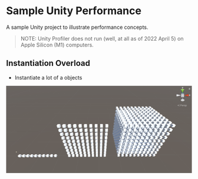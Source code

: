 


# Sample Unity Performance

A sample Unity project to illustrate performance concepts.


> NOTE: Unity Profiler does not run (well, at all as of 2022 April 5) on Apple Silicon (M1) computers.




## Instantiation Overload

- Instantiate a lot of a objects

<a href="Assets/_screenshots/screenshot-instantiation-overload.png"><img width="700" src="Assets/_screenshots/screenshot-instantiation-overload.png"></a>



